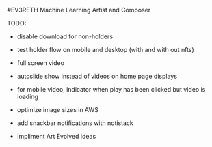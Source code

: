 #EV3RETH
Machine Learning Artist and Composer

TODO:
- disable download for non-holders
- test holder flow on mobile and desktop (with and with out nfts)

- full screen video
- autoslide show instead of videos on home page displays
- for mobile video, indicator when play has been clicked but video is loading
- optimize image sizes in AWS
- add snackbar notifications with notistack
- impliment Art Evolved ideas